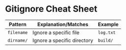 # Gitignore Cheat Sheet

| Pattern | Explanation/Matches | Example |
| ------- | ----------- | ------- |
| `filename` | Ignore a specific file | `log.txt` |
| `dirname/` | Ignore a specific directory | `build/` |